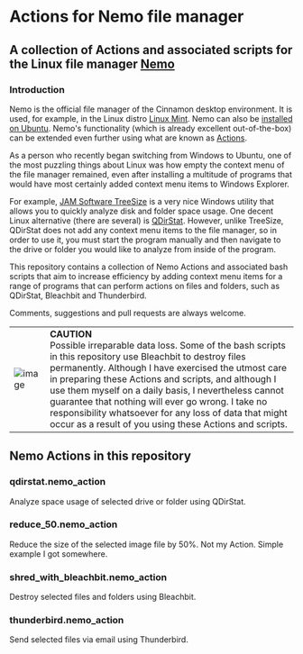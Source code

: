 # Actions for Nemo file manager
## A collection of Actions and associated scripts for the Linux file manager [Nemo](https://en.wikipedia.org/wiki/Nemo_(file_manager))
### Introduction
Nemo is the official file manager of the Cinnamon desktop environment. It is used, for example, in the Linux distro [Linux Mint](https://www.linuxmint.com/). Nemo can also be [installed on Ubuntu](https://itsfoss.com/install-nemo-file-manager-ubuntu/). Nemo's functionality (which is already excellent out-of-the-box) can be extended even further using what are known as [Actions](https://www.youtube.com/watch?v=csbMSmjGmPo).

As a person who recently began switching from Windows to Ubuntu, one of the most puzzling things about Linux was how empty the context menu of the file manager remained, even after installing a multitude of programs that would have most certainly added context menu items to Windows Explorer. 

For example, [JAM Software TreeSize](https://www.jam-software.com/treesize_free/features.shtml) is a very nice Windows utility that allows you to quickly analyze disk and folder space usage. One decent Linux alternative (there are several) is [QDirStat](https://github.com/shundhammer/qdirstat). However, unlike TreeSize, QDirStat does not add any context menu items to the file manager, so in order to use it, you must start the program manually and then navigate to the drive or folder you would like to analyze from inside of the program.

This repository contains a collection of Nemo Actions and associated bash scripts that aim to increase efficiency by adding context menu items for a range of programs that can perform actions on files and folders, such as QDirStat, Bleachbit and Thunderbird.

Comments, suggestions and pull requests are always welcome.

|   |   |
|:---|:---|
| ![image](https://github.com/RayCulp/actions-for-nemo-file-manager/assets/7621330/527cfc50-d54f-4b66-9444-a1f4f7c979de) | __CAUTION__ <br/>Possible irreparable data loss. Some of the bash scripts in this repository use Bleachbit to destroy files permanently. Although I have exercised the utmost care in preparing these Actions and scripts, and although I use them myself on a daily basis, I nevertheless cannot guarantee that nothing will ever go wrong. I take no responsibility whatsoever for any loss of data that might occur as a result of you using these Actions and scripts.|

## Nemo Actions in this repository

### qdirstat.nemo_action
Analyze space usage of selected drive or folder using QDirStat.
### reduce_50.nemo_action
Reduce the size of the selected image file by 50%. Not my Action. Simple example I got somewhere.
### shred_with_bleachbit.nemo_action
Destroy selected files and folders using Bleachbit.
### thunderbird.nemo_action
Send selected files via email using Thunderbird.
